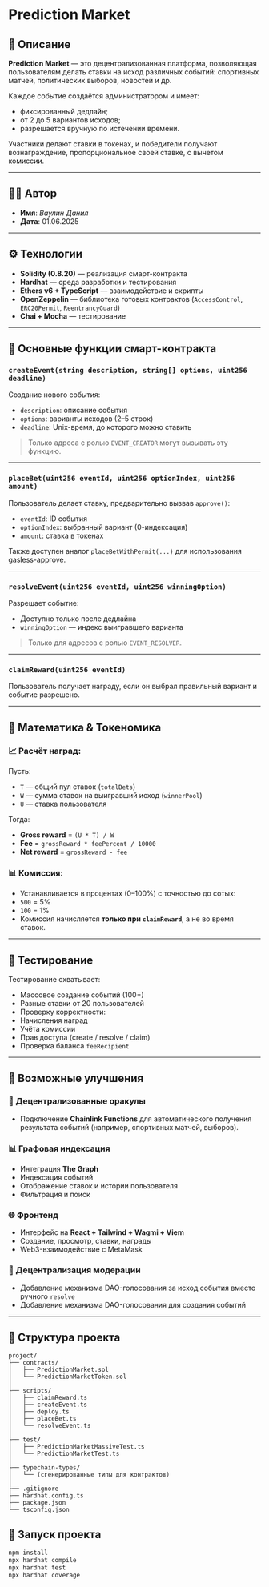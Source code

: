 # Prediction Market

## 📜 Описание

**Prediction Market** — это децентрализованная платформа, позволяющая пользователям делать ставки на исход различных событий: спортивных матчей, политических выборов, новостей и др.

Каждое событие создаётся администратором и имеет:
- фиксированный дедлайн;
- от 2 до 5 вариантов исходов;
- разрешается вручную по истечении времени.

Участники делают ставки в токенах, и победители получают вознаграждение, пропорциональное своей ставке, с вычетом комиссии.

---

## 👨‍🎓 Автор

- **Имя**: *Ваулин Данил*
- **Дата**: 01.06.2025

---

## ⚙️ Технологии

- **Solidity (0.8.20)** — реализация смарт-контракта
- **Hardhat** — среда разработки и тестирования
- **Ethers v6 + TypeScript** — взаимодействие и скрипты
- **OpenZeppelin** — библиотека готовых контрактов (`AccessControl`, `ERC20Permit`, `ReentrancyGuard`)
- **Chai + Mocha** — тестирование

---

## 🧩 Основные функции смарт-контракта

### `createEvent(string description, string[] options, uint256 deadline)`
Создание нового события:

- `description`: описание события
- `options`: варианты исходов (2–5 строк)
- `deadline`: Unix-время, до которого можно ставить

> Только адреса с ролью `EVENT_CREATOR` могут вызывать эту функцию.

---

### `placeBet(uint256 eventId, uint256 optionIndex, uint256 amount)`
Пользователь делает ставку, предварительно вызвав `approve()`:

- `eventId`: ID события
- `optionIndex`: выбранный вариант (0-индексация)
- `amount`: ставка в токенах

Также доступен аналог `placeBetWithPermit(...)` для использования gasless-approve.

---

### `resolveEvent(uint256 eventId, uint256 winningOption)`
Разрешает событие:

- Доступно только после дедлайна
- `winningOption` — индекс выигравшего варианта

> Только для адресов с ролью `EVENT_RESOLVER`.

---

### `claimReward(uint256 eventId)`
Пользователь получает награду, если он выбрал правильный вариант и событие разрешено.

---

## 🧮 Математика & Токеномика

### 📈 Расчёт наград:

Пусть:
- `T` — общий пул ставок (`totalBets`)
- `W` — сумма ставок на выигравший исход (`winnerPool`)
- `U` — ставка пользователя

Тогда:
- **Gross reward** = `(U * T) / W`
- **Fee** = `grossReward * feePercent / 10000`
- **Net reward** = `grossReward - fee`

### 📊 Комиссия:
- Устанавливается в процентах (0–100%) с точностью до сотых:
- `500` = 5%
- `100` = 1%
- Комиссия начисляется **только при `claimReward`**, а не во время ставок.

---

## 🧪 Тестирование

Тестирование охватывает:
- Массовое создание событий (100+)
- Разные ставки от 20 пользователей
- Проверку корректности:
- Начисления наград
- Учёта комиссии
- Прав доступа (create / resolve / claim)
- Проверка баланса `feeRecipient`

---

## 🚀 Возможные улучшения

### 🧠 Децентрализованные оракулы
- Подключение **Chainlink Functions** для автоматического получения результата событий (например, спортивных матчей, выборов).

### 📊 Графовая индексация
- Интеграция **The Graph**
- Индексация событий
- Отображение ставок и истории пользователя
- Фильтрация и поиск

### 🌐 Фронтенд
- Интерфейс на **React + Tailwind + Wagmi + Viem**
- Создание, просмотр, ставки, награды
- Web3-взаимодействие с MetaMask

### 🧩 Децентрализация модерации
- Добавление механизма DAO-голосования за исход события вместо ручного `resolve`
- Добавление механизма DAO-голосования для создания событий

---

## 📂 Структура проекта

```
project/
├── contracts/
│   ├── PredictionMarket.sol
│   └── PredictionMarketToken.sol
│
├── scripts/
│   ├── claimReward.ts
│   ├── createEvent.ts
│   ├── deploy.ts
│   ├── placeBet.ts
│   └── resolveEvent.ts
│
├── test/
│   ├── PredictionMarketMassiveTest.ts
│   └── PredictionMarketTest.ts
│
├── typechain-types/
│   └── (сгенерированные типы для контрактов)
│
├── .gitignore
├── hardhat.config.ts
├── package.json
└── tsconfig.json

```

## 🏁 Запуск проекта

```bash
npm install
npx hardhat compile
npx hardhat test
npx hardhat coverage
```
